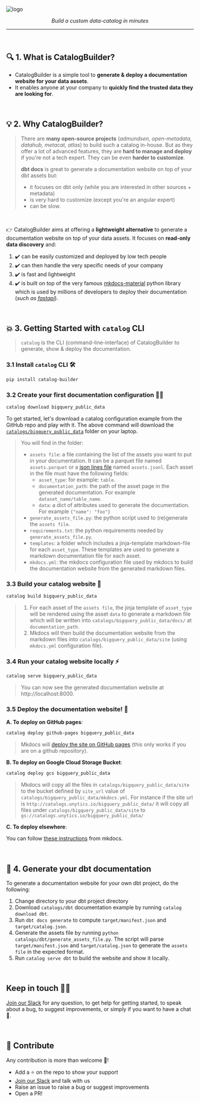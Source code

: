 ![logo](https://github.com/unytics/catalog_builder/assets/111615732/bdb75e70-c7cd-4c7b-aa28-f015011f1edb)



<p align="center">
    <em>Build a custom data-catalog in minutes</em>
</p>

---

<br>

## 🔍️ 1. What is CatalogBuilder?

- CatalogBuilder is a simple tool to **generate & deploy a documentation website for your data assets**.
- It enables anyone at your company to **quickly find the trusted data they are looking for**. 

<br>

## 💡  2. Why CatalogBuilder?

> There are **many open-source projects** (*admundsen, open-metadata, datahub, metacat, atlas*) to build such a catalog in-house. But as they offer a lot of advanced features, they are **hard to manage and deploy** if you're not a tech expert. They can be even **harder to customize**. 
> 
> **dbt docs** is great to generate a documentation website on top of your dbt assets but:
> 
> - it focuses on dbt only (while you are interested in other sources + metadata)
> - is very hard to customize (except you're an angular expert)
> - can be slow.

<br>

👉 CatalogBuilder aims at offering a **lightweight alternative** to generate a documentation website on top of your data assets. It focuses on **read-only data discovery** and:

1. ✔️ can be easily customized and deployed by low tech people
2. ✔️ can then handle the very specific needs of your company
3. ✔️ is fast and lightweight
4. ✔️ is built on top of the very famous [mkdocs-material](https://github.com/squidfunk/mkdocs-material) python library which is used by millions of developers to deploy their documentation (*such as [fastapi](https://fastapi.tiangolo.com/)*).


<br>

## 💥 3. Getting Started with `catalog` CLI

> `catalog` is the CLI (command-line-interface) of CatalogBuilder to generate, show & deploy the documentation.

### 3.1 Install `catalog` CLI 🛠️

``` sh
pip install catalog-builder
```

### 3.2 Create your first documentation configuration 👨‍💻

``` sh
catalog download bigquery_public_data
```

To get started, let's download  a catalog configuration example from the GitHub repo and play with it. The above command will download the [`catalogs/bigquery_public_data`](https://github.com/unytics/catalog_builder/tree/main/catalogs/bigquery_public_data) folder on your laptop.


> You will find in the folder:
> 
> - `assets file`: a file containing the list of the assets you want to put in your documentation. It can be a parquet file named `assets.parquet` or a [json lines file](https://medium.com/@sujathamudadla1213/difference-between-ordinary-json-and-json-lines-fc746f93d75e) named  `assets.jsonl`. Each asset in the file must have the following fields:
>   - `asset_type`: for example: `table`.
>   - `documentation_path`: the path of the asset page in the generated documentation. For example `dataset_name/table_name`.
>   - `data`: a dict of attributes used to generate the documentation. For example `{"name": "foo"}`
> - `generate_assets_file.py`: the python script used to (re)generate the `assets file`.
> - `requirements.txt`: the python requirements needed by `generate_assets_file.py`.
> - `templates`: a folder which includes a jinja-template markdown-file for each `asset_type`. These templates are used to generate a markdown documentation file for each asset.
> - `mkdocs.yml`: the mkdocs configuration file used by mkdocs to build the documentation website from the generated markdown files.


### 3.3 Build your catalog website 👾

``` sh
catalog build bigquery_public_data
```

> 1. For each asset of the `assets file`, the jinja template of `asset_type` will be rendered using the asset `data` to generate a markdown file which will be written into `catalogs/bigquery_public_data/docs/` at `documentation_path`.
> 2. Mkdocs will then build the documentation website from the markdown files into `catalogs/bigquery_public_data/site` (using `mkdocs.yml` configuration file).


### 3.4 Run your catalog website locally ⚡

``` sh
catalog serve bigquery_public_data
```

> You can now see the generated documentation website at http://localhost:8000.


### 3.5 Deploy the documentation website! 🚀

**A. To deploy on GitHub pages**:

``` sh
catalog deploy github-pages bigquery_public_data
```

> Mkdocs will [deploy the site on GitHub pages](https://www.mkdocs.org/user-guide/deploying-your-docs/) (this only works if you are on a github repository).


**B. To deploy on Google Cloud Storage Bucket**:

``` sh
catalog deploy gcs bigquery_public_data
```

> Mkdocs will copy all the files in `catalogs/bigquery_public_data/site` to the bucket defined by `site_url` value of `catalogs/bigquery_public_data/mkdocs.yml`. For instance if the site url is `http://catalogs.unytics.io/bigquery_public_data/` it will copy all files under `catalogs/bigquery_public_data/site` to `gs://catalogs.unytics.io/bigquery_public_data/` 


**C. To deploy elsewhere**:

You can follow [these instructions](https://www.mkdocs.org/user-guide/deploying-your-docs/#other-providers) from mkdocs.

<br>


## 💎 4. Generate your dbt documentation

To generate a documentation website for your own dbt project, do the following:

1. Change directory to your dbt project directory
3. Download `catalogs/dbt` documentation example by running `catalog download dbt`.
2. Run `dbt docs generate` to compute `target/manifest.json` and `target/catalog.json`.
4. Generate the assets file by running `python catalogs/dbt/generate_assets_file.py`. The script will parse `target/manifest.json` and `target/catalog.json` to generate the `assets file` in the expected format.
5. Run `catalog serve dbt` to build the website and show it locally.

<br>


## Keep in touch 🧑‍💻

[Join our Slack](https://join.slack.com/t/unytics/shared_invite/zt-1gbv491mu-cs03EJbQ1fsHdQMcFN7E1Q) for any question, to get help for getting started, to speak about a bug, to suggest improvements, or simply if you want to have a chat 🙂.

<br>

## 👋 Contribute

Any contribution is more than welcome 🤗!

- Add a ⭐ on the repo to show your support
- [Join our Slack](https://join.slack.com/t/unytics/shared_invite/zt-1gbv491mu-cs03EJbQ1fsHdQMcFN7E1Q) and talk with us
- Raise an issue to raise a bug or suggest improvements
- Open a PR! 


<style>
.md-sidebar--primary {
display: none!important;
}
:root {
--md-primary-fg-color:        #2acfa7ff!important;
}  
</style>